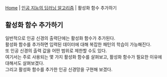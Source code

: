 [Home](./../../README.md) | [인공 지능의 딥러닝 알고리즘](./../README.md) | 활성화 함수 추가하기

## 활성화 함수 추가하기
일반적으로 인공 신경의 출력단에는 활성화 함수가 추가된다.  
활성화 함수를 추가하면 입력된 데이터에 대해 복잡한 패턴의 학습이 가능해진다.  
또 인공 신경의 출력 값을 어떤 범위로 제한할 수도 있다.  
여기서는 주로 사용되는 몇 가지 활성화 함수를 살펴보고, 활성화 함수가 필요한 이유에 대해서도 살펴보겠다.  
그리고 활성화 함수를 추가한 인공 신경망을 구현해 보겠다.
